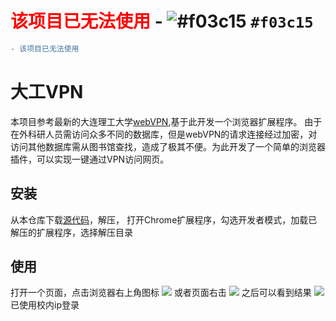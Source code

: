 # <b style='color:red'>该项目已无法使用</b> - ![#f03c15](https://placehold.it/15/f03c15/000000?text=+) `#f03c15` 
```diff
- 该项目已无法使用
```
# 大工VPN
本项目参考最新的大连理工大学[webVPN](https://webvpn.dlut.edu.cn/ "webVPN"),基于此开发一个浏览器扩展程序。
由于在外科研人员需访问众多不同的数据库，但是webVPN的请求连接经过加密，对访问其他数据库需从图书馆查找，造成了极其不便。为此开发了一个简单的浏览器插件，可以实现一键通过VPN访问网页。

## 安装
从本仓库下载[源代码](https://codeload.github.com/dlutor/dlutvpn/zip/master)，解压，
打开Chrome扩展程序，勾选开发者模式，加载已解压的扩展程序，选择解压目录

## 使用
打开一个页面，点击浏览器右上角图标
![](https://i.imgur.com/o2puVLq.jpg)
或者页面右击
![](https://i.imgur.com/HFFVxk6.jpg)
之后可以看到结果
![](https://i.imgur.com/agOzeck.jpg)
已使用校内ip登录
